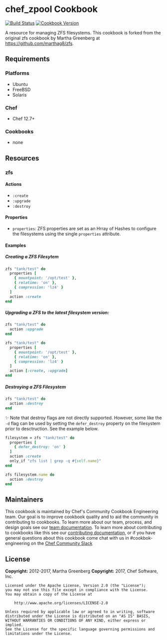 # chef_zpool Cookbook

[![Build Status](https://travis-ci.org/chef-cookbooks/chef_zfs.svg?branch=master)](https://travis-ci.org/chef-cookbooks/chef_zfs) [![Cookbook Version](https://img.shields.io/cookbook/v/chef_zfs.svg)](https://supermarket.chef.io/cookbooks/chef_zfs)

A resource for managing ZFS filesystems. This cookbook is forked from the original zfs cookbook by Martha Greenberg at <https://github.com/marthag8/zfs>.

## Requirements

### Platforms

- Ubuntu
- FreeBSD
- Solaris

### Chef

- Chef 12.7+

### Cookbooks

- none

## Resources

### zfs

#### Actions

- `:create`
- `:upgrade`
- `:destroy`

#### Properties

- `properties`: ZFS properties are set as an Hrray of Hashes to configure the filesystems using the single `properties` attribute.

#### Examples

##### Creating a ZFS Filesytem

```ruby
zfs "tank/test" do
  properties [
    { mountpoint: '/opt/test' },
    { relatime: 'on' },
    { compression: 'lz4' }
  ]
  action :create
end
```

##### Upgrading a ZFS to the latest filesystem version:

```ruby
zfs "tank/test" do
  action :upgrade
end
```

```ruby
zfs "tank/test" do
  properties [
    { mountpoint: '/opt/test' },
    { relatime: 'on' },
    { compression: 'lz4' }
  ]
  action [:create, :upgrade]
end
```

##### Destroying a ZFS Filesystem

```ruby
zfs "tank/test" do
  action :destroy
end
```

:sparkles: Note that destroy flags are not directly supported. However, some like the `-d` flag can be used by setting the `defer_destroy` property on the filesystem prior to desctruction. See the example below.

```ruby
filesystem = zfs "tank/test" do
  properties [
    { defer_destroy: 'on' }
  ]
  action :create
  only_if "zfs list | grep -q #{self.name}"
end

zfs filesystem.name do
  action :destroy
end
```

## Maintainers

This cookbook is maintained by Chef's Community Cookbook Engineering team. Our goal is to improve cookbook quality and to aid the community in contributing to cookbooks. To learn more about our team, process, and design goals see our [team documentation](https://github.com/chef-cookbooks/community_cookbook_documentation/blob/master/COOKBOOK_TEAM.MD). To learn more about contributing to cookbooks like this see our [contributing documentation](https://github.com/chef-cookbooks/community_cookbook_documentation/blob/master/CONTRIBUTING.MD), or if you have general questions about this cookbook come chat with us in #cookbok-engineering on the [Chef Community Slack](http://community-slack.chef.io/)

## License

**Copyright:** 2012-2017, Martha Greenberg **Copyright:** 2017, Chef Software, Inc.

```
Licensed under the Apache License, Version 2.0 (the "License");
you may not use this file except in compliance with the License.
You may obtain a copy of the License at

    http://www.apache.org/licenses/LICENSE-2.0

Unless required by applicable law or agreed to in writing, software
distributed under the License is distributed on an "AS IS" BASIS,
WITHOUT WARRANTIES OR CONDITIONS OF ANY KIND, either express or implied.
See the License for the specific language governing permissions and
limitations under the License.
```
